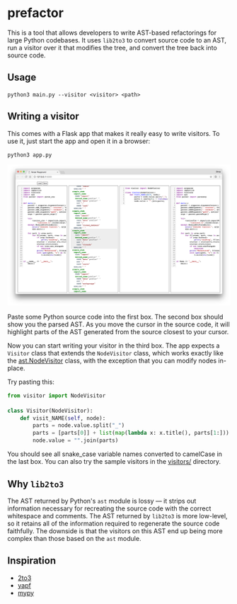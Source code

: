 # prefactor
This is a tool that allows developers to write AST-based refactorings for large Python codebases. It uses `lib2to3` to convert source code to an AST, run a visitor over it that modifies the tree, and convert the tree back into source code.

## Usage

```
python3 main.py --visitor <visitor> <path>
```

## Writing a visitor

This comes with a Flask app that makes it really easy to write visitors. To use it, just start the app and open it in a browser:
```
python3 app.py
```
![screenshot](https://raw.githubusercontent.com/banga/prefactor/master/screenshot.png)

Paste some Python source code into the first box. The second box should show you the parsed AST. As you move the cursor in the source code, it will highlight parts of the AST generated from the source closest to your cursor.

Now you can start writing your visitor in the third box. The app expects a `Visitor` class that extends the `NodeVisitor` class, which works exactly like the [ast.NodeVisitor](https://docs.python.org/2/library/ast.html#ast.NodeVisitor) class, with the exception that you can modify nodes in-place.

Try pasting this:

```python
from visitor import NodeVisitor

class Visitor(NodeVisitor):
    def visit_NAME(self, node):
        parts = node.value.split("_")
        parts = [parts[0]] + list(map(lambda x: x.title(), parts[1:]))
        node.value = "".join(parts)
```

You should see all snake_case variable names converted to camelCase in the last box. You can also try the sample visitors in the [visitors/](https://github.com/banga/prefactor/tree/master/visitors) directory.

## Why `lib2to3`

The AST returned by Python's `ast` module is lossy — it strips out information necessary for recreating the source code with the correct whitespace and comments. The AST returned by `lib2to3` is more low-level, so it retains all of the information required to regenerate the source code faithfully. The downside is that the visitors on this AST end up being more complex than those based on the `ast` module.

## Inspiration
- [2to3](https://docs.python.org/3.0/library/2to3.html)
- [yapf](https://github.com/google/yapf)
- [mypy](https://github.com/python/mypy)
